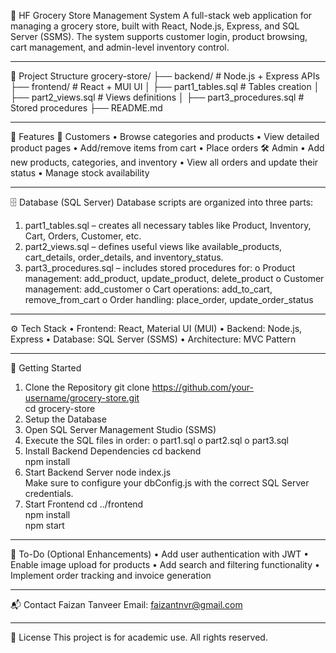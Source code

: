 
🛒 HF Grocery Store Management System
A full-stack web application for managing a grocery store, built with React, Node.js, Express, and SQL Server (SSMS).
The system supports customer login, product browsing, cart management, and admin-level inventory control.
________________________________________
📁 Project Structure
grocery-store/
├── backend/                # Node.js + Express APIs
├── frontend/               # React + MUI UI
│   ├── part1_tables.sql    # Tables creation
│   ├── part2_views.sql     # Views definitions
│   ├── part3_procedures.sql # Stored procedures
├── README.md
________________________________________
🧠 Features
👥 Customers
•	Browse categories and products
•	View detailed product pages
•	Add/remove items from cart
•	Place orders
🛠 Admin
•	Add new products, categories, and inventory
•	View all orders and update their status
•	Manage stock availability
________________________________________
🗄 Database (SQL Server)
Database scripts are organized into three parts:
1.	part1_tables.sql – creates all necessary tables like Product, Inventory, Cart, Orders, Customer, etc.
2.	part2_views.sql – defines useful views like available_products, cart_details, order_details, and inventory_status.
3.	part3_procedures.sql – includes stored procedures for:
o	Product management: add_product, update_product, delete_product
o	Customer management: add_customer
o	Cart operations: add_to_cart, remove_from_cart
o	Order handling: place_order, update_order_status
________________________________________
⚙️ Tech Stack
•	Frontend: React, Material UI (MUI)
•	Backend: Node.js, Express
•	Database: SQL Server (SSMS)
•	Architecture: MVC Pattern
________________________________________
🚀 Getting Started
1. Clone the Repository
git clone https://github.com/your-username/grocery-store.git  
cd grocery-store  
2. Setup the Database
1.	Open SQL Server Management Studio (SSMS)
2.	Execute the SQL files in order:
o	part1.sql
o	part2.sql
o	part3.sql
3. Install Backend Dependencies
cd backend  
npm install  
4. Start Backend Server
node index.js  
Make sure to configure your dbConfig.js with the correct SQL Server credentials.
5. Start Frontend
cd ../frontend  
npm install  
npm start  
________________________________________
📝 To-Do (Optional Enhancements)
•	Add user authentication with JWT
•	Enable image upload for products
•	Add search and filtering functionality
•	Implement order tracking and invoice generation
________________________________________
📬 Contact
Faizan Tanveer
Email: faizantnvr@gmail.com
________________________________________
📄 License
This project is for academic use. All rights reserved.


